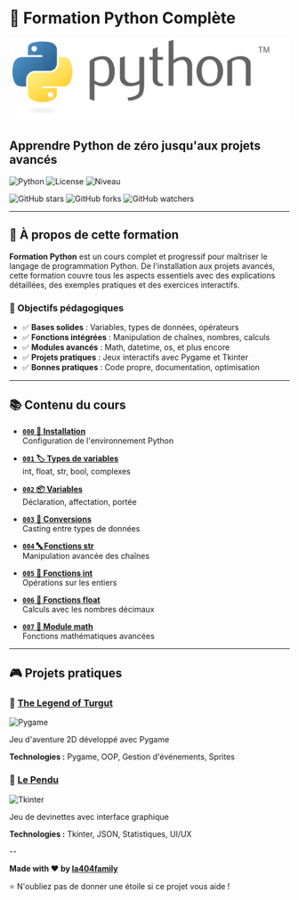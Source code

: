 # 🐍 Formation Python Complète

![Logo Python](logoPython.png)

## Apprendre Python de zéro jusqu'aux projets avancés

![Python](https://img.shields.io/badge/Python-3.8%2B-blue?style=for-the-badge&logo=python&logoColor=white)
![License](https://img.shields.io/badge/License-MIT-green?style=for-the-badge)
![Niveau](https://img.shields.io/badge/Niveau-Débutant%20à%20Avancé-purple?style=for-the-badge)

![GitHub stars](https://img.shields.io/github/stars/la404family/Formation-Python?style=social)
![GitHub forks](https://img.shields.io/github/forks/la404family/Formation-Python?style=social)
![GitHub watchers](https://img.shields.io/github/watchers/la404family/Formation-Python?style=social)

---

## 📖 À propos de cette formation

**Formation Python** est un cours complet et progressif pour maîtriser le langage de programmation Python. De l'installation aux projets avancés, cette formation couvre tous les aspects essentiels avec des explications détaillées, des exemples pratiques et des exercices interactifs.

### 🎯 Objectifs pédagogiques

- ✅ **Bases solides** : Variables, types de données, opérateurs
- ✅ **Fonctions intégrées** : Manipulation de chaînes, nombres, calculs
- ✅ **Modules avancés** : Math, datetime, os, et plus encore
- ✅ **Projets pratiques** : Jeux interactifs avec Pygame et Tkinter
- ✅ **Bonnes pratiques** : Code propre, documentation, optimisation

---

## 📚 Contenu du cours

- **[`000` 🔧 Installation](000_installation.py)**  
  Configuration de l'environnement Python

- **[`001` 🏷️ Types de variables](001_les_types_de_variables.py)**  
  int, float, str, bool, complexes

- **[`002` 📦 Variables](002_les_Variables.py)**  
  Déclaration, affectation, portée

- **[`003` 🔄 Conversions](003_les_conversions.py)**  
  Casting entre types de données

- **[`004` 🔤 Fonctions str](004_les_fonctions_str.py)**  
  Manipulation avancée des chaînes

- **[`005` 🔢 Fonctions int](005_les_fonctions_int.py)**  
  Opérations sur les entiers

- **[`006` 🌊 Fonctions float](006_les_fonctions_float.py)**  
  Calculs avec les nombres décimaux

- **[`007` 📐 Module math](007_le_module_math.py)**  
  Fonctions mathématiques avancées

---

## 🎮 Projets pratiques

### 🏰 [The Legend of Turgut](001.The%20Legend%20Of%20Turgut%20%5BPygame%5D/README.md)

![Pygame](https://img.shields.io/badge/Pygame-Jeu%202D-red?style=flat-square&logo=python)

Jeu d'aventure 2D développé avec Pygame

**Technologies :** Pygame, OOP, Gestion d'événements, Sprites

### 🎯 [Le Pendu](002.Le%20pendu/README.md)

![Tkinter](https://img.shields.io/badge/Tkinter-Interface%20GUI-blue?style=flat-square&logo=python)

Jeu de devinettes avec interface graphique

**Technologies :** Tkinter, JSON, Statistiques, UI/UX

--

**Made with ❤️ by [la404family](https://github.com/la404family)**

⭐ N'oubliez pas de donner une étoile si ce projet vous aide !
